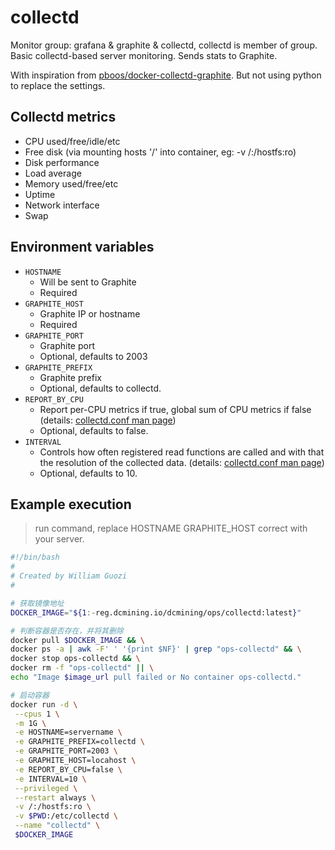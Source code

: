 # collectd

Monitor group: grafana & graphite & collectd, collectd is member of group.
Basic collectd-based server monitoring. Sends stats to Graphite.

With inspiration from [pboos/docker-collectd-graphite](https://github.com/pboos/docker-collectd-graphite). But not using python to replace the settings.

## Collectd metrics

* CPU used/free/idle/etc
* Free disk (via mounting hosts '/' into container, eg: -v /:/hostfs:ro)
* Disk performance
* Load average
* Memory used/free/etc
* Uptime
* Network interface
* Swap

## Environment variables

* `HOSTNAME`
  - Will be sent to Graphite
  - Required
* `GRAPHITE_HOST`
  - Graphite IP or hostname
  - Required
* `GRAPHITE_PORT`
  - Graphite port
  - Optional, defaults to 2003
* `GRAPHITE_PREFIX`
  - Graphite prefix
  - Optional, defaults to collectd.
* `REPORT_BY_CPU`
  - Report per-CPU metrics if true, global sum of CPU metrics if false (details: [collectd.conf man page](https://collectd.org/documentation/manpages/collectd.conf.5.shtml#plugin_cpu))
  - Optional, defaults to false.
* `INTERVAL`
  - Controls how often registered read functions are called and with that the resolution of the collected data. (details: [collectd.conf man page](https://collectd.org/wiki/index.php/Interval))
  - Optional, defaults to 10.

## Example execution
> run command, replace HOSTNAME GRAPHITE_HOST correct with your server.
```bash
#!/bin/bash
#
# Created by William Guozi
#

# 获取镜像地址
DOCKER_IMAGE="${1:-reg.dcmining.io/dcmining/ops/collectd:latest}"

# 判断容器是否存在，并将其删除
docker pull $DOCKER_IMAGE && \
docker ps -a | awk -F' ' '{print $NF}' | grep "ops-collectd" && \
docker stop ops-collectd && \
docker rm -f "ops-collectd" || \
echo "Image $image_url pull failed or No container ops-collectd."

# 启动容器
docker run -d \
 --cpus 1 \
 -m 1G \
 -e HOSTNAME=servername \
 -e GRAPHITE_PREFIX=collectd \
 -e GRAPHITE_PORT=2003 \
 -e GRAPHITE_HOST=locahost \
 -e REPORT_BY_CPU=false \
 -e INTERVAL=10 \
 --privileged \
 --restart always \
 -v /:/hostfs:ro \
 -v $PWD:/etc/collectd \
 --name "collectd" \
 $DOCKER_IMAGE
```
